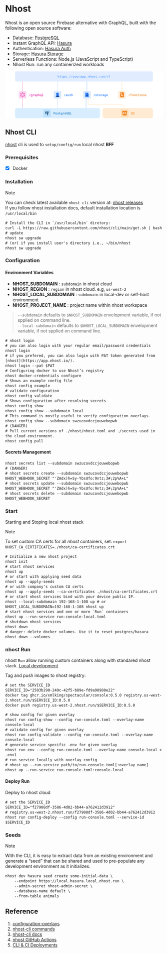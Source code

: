 # Nhost

Nhost is an open source Firebase alternative with GraphQL, built with the following open source software:

- Database: [PostgreSQL](https://www.postgresql.org/)
- Instant GraphQL API: [Hasura](https://hasura.io/)
- Authentication: [Hasura Auth](https://github.com/nhost/hasura-auth/)
- Storage: [Hasura Storage](https://github.com/nhost/hasura-storage)
- Serverless Functions: Node.js (JavaScript and TypeScript)
- Nhost Run: run any containerized workloads

![Nhost architecture](https://raw.githubusercontent.com/nhost/nhost/main/assets/nhost-diagram.png)

## Nhost CLI

[nhost](https://docs.nhost.io/cli) cli is used to `setup/config/run` local nhost **BFF**

### Prerequisites

- [x] Docker

### Installation

> [!NOTE]
> You can check latest available `nhost cli` version at: [nhost releases](https://github.com/nhost/cli/)  
> If you follow nhost installation docs, default installation location is `/usr/local/bin`  

```shell
# Install the CLI in `/usr/local/bin` diretory:
curl -L https://raw.githubusercontent.com/nhost/cli/main/get.sh | bash
# update
nhost sw upgrade
# (or) if you install user's directory i.e., ~/bin/nhost
nhost sw upgrade
```

### Configuration

#### Environment Variables

- **NHOST_SUBDOMAIN** : `subdomain` in nhost cloud
- **NHOST_REGION** : `region` in nhost cloud. e.g, `us-west-2`
- **NHOST_LOCAL_SUBDOMAIN** : `subdomain` in local-dev or self-host environment
- **NHOST_PROJECT_NAME** : project name within nhost workspace

> `--subdomain` defaults to `$NHOST_SUBDOMAIN` envelopment variable, if not spplied on command line.  
> `--local-subdomain` defaults to `$NHOST_LOCAL_SUBDOMAIN` envelopment variable, if not spplied on command line.

```shell
# nhost login
# you can also login with your regular email/password credentials 
nhost login
# if you prefered, you can also login with PAT token generated from [nhost](https://app.nhost.io/).
nhost login --pat $PAT
# Configuring docker to use Nhost’s registry
nhost docker-credentials configure
# Shows an example config file
nhost config example
# validate configuration
nhost config validate
# Shows configuration after resolving secrets
nhost config show
nhost config show --subdomain local
# This command is mostly useful to verify configuration overlays.
nhost config show --subdomain swzucovdccjouwebopwb
# (DANGER) 
# Pull current versions of ./nhost/nhost.toml and ./secrets used in the cloud environment.
nhost config pull

```

#### Secrets Management

```shell
nhost secrets list --subdomain swzucovdccjouwebopwb
# (DANGER)
# nhost secrets create --subdomain swzucovdccjouwebopwb NHOST_WEBHOOK_SECRET "'ZAdx)h=Sy-YbsUfo:9ntz;3#;2p%A+L"
# nhost secrets update --subdomain swzucovdccjouwebopwb NHOST_WEBHOOK_SECRET "'ZAdx)h=Sy-YbsUfo:9ntz;3#;2p%A+L"
# nhost secrets delete --subdomain swzucovdccjouwebopwb NHOST_WEBHOOK_SECRET
```

### Start

Starting and Stoping local nhost stack

> [!NOTE]
> To set custom CA certs for all _nhost_ containers, set: `export NHOST_CA_CERTIFICATES=./nhost/ca-certificates.crt`

```shell
# Initialize a new nhost project
nhost init
# start nhost services
nhost up
# or start with applying seed data
nhost up --apply-seeds
# or with company's custom CA certs
nhost up --apply-seeds --ca-certificates ./nhost/ca-certificates.crt
# or start nhost services bind with your device public IP. 
nhost --local-subdomain 192-168-1-108 up # or
NHOST_LOCAL_SUBDOMAIN=192-168-1-108 nhost up 
# start nhost services and one or more `Run` containers
nhost up --run-service run-console-local.toml
# shutdown nhost services
nhost down
# danger: delete docker volumes. Use it to reset postgres/hasura
nhost down --volumes
```

### nhost Run

nhost `Run` allow running custom containers along with standared nhost stack.
[Local development](https://docs.nhost.io/guides/run/local-development)

Tag and push images to nhost registry:

```shell
# set the SERVICE_ID
SERVICE_ID="2503b290-249c-42f5-b89e-fd9a98980e22"
docker tag ghcr.io/xmlking/spectacular/console:0.5.0 registry.us-west-2.nhost.run/$SERVICE_ID:0.5.0
docker push registry.us-west-2.nhost.run/$SERVICE_ID:0.5.0
```

```shell
# show config for given overlay
nhost run config-show --config run-console.toml --overlay-name console-local
# validate config for given overlay
nhost run config-validate --config run-console.toml --overlay-name console-local
# generate service specific .env for given overlay
nhost run env --config run-console.toml --overlay-name console-local > .env1
# run service locally with overlay config
# nhost up --run-service path/to/run-console.toml[:overlay_name]
nhost up --run-service run-console.toml:console-local
```

#### Deploy Run

Deploy to nhost cloud

```shell
# set the SERVICE_ID
SERVICE_ID="f27908df-3586-4d02-bb44-a762412d3912"
# registry.us-west-2.nhost.run/f27908df-3586-4d02-bb44-a762412d3912
nhost run config-deploy --config run-console.toml --service-id $SERVICE_ID
```

### Seeds

> [!NOTE]
> With the CLI, it is easy to extract data from an existing environment and generate a “seed” that can be shared and used to pre-populate any development environment as it initializes.

```shell
nhost dev hasura seed create some-initial-data \
    --endpoint https://local.hasura.local.nhost.run \
    --admin-secret nhost-admin-secret \
    --database-name default \
    --from-table animals
```

## Reference

1. [configuration-overlays](https://docs.nhost.io/guides/cli/configuration-overlays)
2. [nhost-cli commands](https://github.com/nhost/nhost.toml)
3. [nhost-cli docs](https://github.com/nhost/nhost.toml/tree/main/docs)
4. [nhost GitHub Actions](https://github.com/nhost-actions)
5. [CLI & CI Deployments](https://docs.nhost.io/guides/run/cli-deployments)
